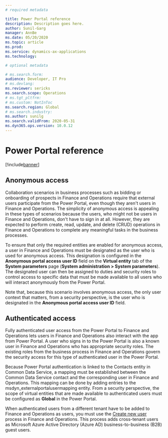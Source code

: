 ```yaml
---
# required metadata

title: Power Portal reference
description: Description goes here.
author: Sunil-Garg
manager: AnnBe
ms.date: 05/20/2020
ms.topic: article
ms.prod:
ms.service: dynamics-ax-applications
ms.technology: 

# optional metadata

# ms.search.form:
audience: Developer, IT Pro
# ms.devlang: 
ms.reviewer: sericks
ms.search.scope: Operations
# ms.tgt_pltfrm: 
# ms.custom: NotInToc
ms.search.region: Global
# ms.search.industry:
ms.author: sunilg
ms.search.validFrom: 2020-05-31
ms.dyn365.ops.version: 10.0.12
---
```


# Power Portal reference

[!include[banner](../includes/banner.md)]

## Anonymous access

Collaboration scenarios in business processes such as bidding or onboarding of prospects in Finance and Operations require that external users participate from the Power Portal, even though they aren't users in Finance and Operations. The simplicity of anonymous access is appealing in these types of scenarios because the users, who might not be users in Finance and Operations, don't have to sign in at all. However, they are expected to perform create, read, update, and delete (CRUD) operations in Finance and Operations to complete any meaningful tasks in the business processes.

To ensure that only the required entities are enabled for anonymous access, a user in Finance and Operations must be designated as the user who is used for anonymous access. This designation is configured in the **Anonymous portal access user ID** field on the **Virtual entity** tab of the **System parameters** page (**System administration \> System parameters**). The designated user can then be assigned to duties and security roles to control access to specific data that must be made available to all users who will interact anonymously from the Power Portal.

Note that, because this scenario involves anonymous access, the only user context that matters, from a security perspective, is the user who is designated in the **Anonymous portal access user ID** field.

## Authenticated access

Fully authenticated user access from the Power Portal to Finance and Operations lets users in Finance and Operations also interact with the app from Power Portal. A user who signs in to the Power Portal is also a known user in Finance and Operations who has appropriate security roles. The existing roles from the business process in Finance and Operations govern the security access for this type of authenticated user in the Power Portal.

Because Power Portal authentication is linked to the Contacts entity in Common Data Service, a mapping must be established between the Common Data Service contact and the corresponding user in Finance and Operations. This mapping can be done by adding entries to the msdyn\_externalportalusermapping entity. From a security perspective, the scope of virtual entities that are made available to authenticated users must be configured as **Global** in the Power Portal.

When authenticated users from a different tenant have to be added to Finance and Operations as users, you must use the [Create new user](../sysadmin/tasks/create-new-users.md) process in Finance and Operations. This process adds cross-tenant users as Microsoft Azure Active Directory (Azure AD) business-to-business (B2B) guest users.
